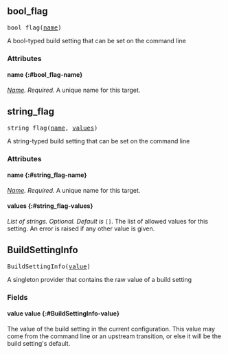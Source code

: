 <!-- Generated with Stardoc: http://skydoc.bazel.build -->

<a name="#bool_flag"></a>

## bool_flag

<pre>
bool_flag(<a href="#bool_flag-name">name</a>)
</pre>

A bool-typed build setting that can be set on the command line

### Attributes


#### name <a name="bool_flag-name"></a> {:#bool_flag-name}

*<a href="https://bazel.build/docs/build-ref.html#name">Name</a>.*  *Required.*   A unique name for this target.



<a name="#string_flag"></a>

## string_flag

<pre>
string_flag(<a href="#string_flag-name">name</a>, <a href="#string_flag-values">values</a>)
</pre>

A string-typed build setting that can be set on the command line

### Attributes


#### name <a name="string_flag-name"></a> {:#string_flag-name}

*<a href="https://bazel.build/docs/build-ref.html#name">Name</a>.*  *Required.*   A unique name for this target.

#### values <a name="string_flag-values"></a> {:#string_flag-values}

*List of strings.*  *Optional.*   *Default is* `[]`.  The list of allowed values for this setting. An error is raised if any other value is given.



<a name="#BuildSettingInfo"></a>

## BuildSettingInfo

<pre>
BuildSettingInfo(<a href="#BuildSettingInfo-value">value</a>)
</pre>

A singleton provider that contains the raw value of a build setting

### Fields


#### value value <a name="BuildSettingInfo-value"></a> {:#BuildSettingInfo-value}

The value of the build setting in the current configuration. This value may come from the command line or an upstream transition, or else it will be the build setting's default.



